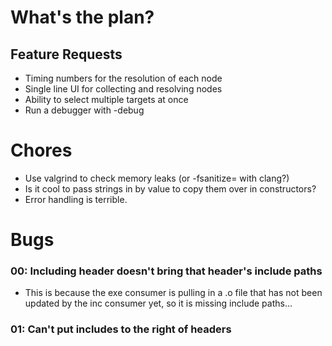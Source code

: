 # What's the plan?

## Feature Requests

- Timing numbers for the resolution of each node
- Single line UI for collecting and resolving nodes
- Ability to select multiple targets at once
- Run a debugger with -debug

# Chores

- Use valgrind to check memory leaks (or -fsanitize= with clang?)
- Is it cool to pass strings in by value to copy them over in constructors?
- Error handling is terrible.

# Bugs

### 00: Including header doesn't bring that header's include paths
- This is because the exe consumer is pulling in a .o file that has not been
  updated by the inc consumer yet, so it is missing include paths...

### 01: Can't put includes to the right of headers